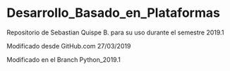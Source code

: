 # Desarrollo_Basado_en_Plataformas
Repositorio de Sebastian Quispe B. para su uso durante el semestre 2019.1

Modificado desde GitHub.com
27/03/2019

Modificado en el Branch Python_2019.1